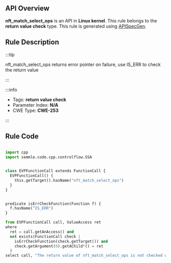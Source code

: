 ---
---


## API Overview
**nft_match_select_ops** is an API in **Linux kernel**. This rule belongs to the **return value check** type. This rule is generated using [APISpecGen](../../tools/APISpecGen).
## Rule Description

:::tip

nft_match_select_ops returns error pointer on failure, use IS_ERR to check the return value

:::

:::info

- Tags: **return value check**
- Parameter Index: **N/A**
- CWE Type: **CWE-253**

:::

## Rule Code
```python

import cpp
import semmle.code.cpp.controlflow.SSA


class EVPFunctionCall extends FunctionCall {
  EVPFunctionCall() {
    this.getTarget().hasName("nft_match_select_ops")
  }
}


predicate isErrCheckFunction(Function f) {
  f.hasName("IS_ERR") 
}

from EVPFunctionCall call, ValueAccess ret
where
  ret = call.getAnAccess() and
  not exists(FunctionCall check |
    isErrCheckFunction(check.getTarget()) and
    check.getArgument(0).getAChild*() = ret
  )
select call, "The return value of nft_match_select_ops is not checked with IS_ERR."
    
```
